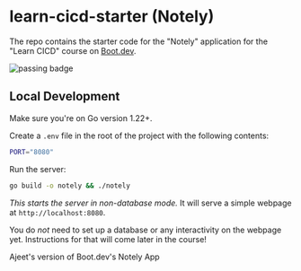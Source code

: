 # learn-cicd-starter (Notely)

The repo contains the starter code for the "Notely" application for the "Learn CICD" course on [Boot.dev](https://boot.dev).

![passing badge](https://github.com/thetsajeet/learn-cicd-starter/actions/workflows/ci.yml/badge.svg)

## Local Development

Make sure you're on Go version 1.22+.

Create a `.env` file in the root of the project with the following contents:

```bash
PORT="8080"
```

Run the server:

```bash
go build -o notely && ./notely
```

*This starts the server in non-database mode.* It will serve a simple webpage at `http://localhost:8080`.

You do *not* need to set up a database or any interactivity on the webpage yet. Instructions for that will come later in the course!

Ajeet's version of Boot.dev's Notely App
